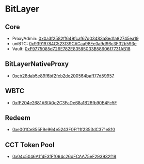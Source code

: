 # BitLayer
## Core
- ProxyAdmin: [0x0a3f2582ff649fcaf67d03483a8ed1a82745ea19](https://www.btrscan.com/address/0x0a3f2582ff649fcaf67d03483a8ed1a82745ea19?tab=Transactions)
- uniBTC: [0x93919784C523f39CACaa98Ee0a9d96c3F32b593e](https://www.btrscan.com/address/0x93919784C523f39CACaa98Ee0a9d96c3F32b593e?tab=Transactions)
- Vault: [0xF9775085d726E782E83585033B58606f7731AB18](https://www.btrscan.com/address/0xF9775085d726E782E83585033B58606f7731AB18?tab=Transactions)

## BitLayerNativeProxy
- [0xcb28dab5e89f6bf2feb2de200564baff77d59957](https://www.btrscan.com/address/0xcb28dab5e89f6bf2feb2de200564baff77d59957?tab=Transactions)

## WBTC
- [0xfF204e2681A6fA0e2C3FaDe68a1B28fb90E4Fc5F](https://www.btrscan.com/address/0xfF204e2681A6fA0e2C3FaDe68a1B28fb90E4Fc5F?tab=Transactions)

## Redeem
- [0xe001Ce855F9e964e5243F0Ff11f2353dC371e810](https://www.btrscan.com/address/0xe001ce855f9e964e5243f0ff11f2353dc371e810?tab=Transactions)

## CCT Token Pool
- [0x04c5046A1f4E3fFf094c26dFCAA75eF293932f18](https://www.btrscan.com/address/0x04c5046A1f4E3fFf094c26dFCAA75eF293932f18?tab=Contract)
